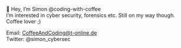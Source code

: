 👋 Hey, I’m Simon @coding-with-coffee  
I’m interested in cyber security, forensics etc. Still on my way though.  
Coffee lover ;)


Email: CoffeeAndCoding@t-online.de  
Twitter: @simon_cybersec

<!---
coding-with-coffee/coding-with-coffee is a ✨ special ✨ repository because its `README.md` (this file) appears on your GitHub profile.
You can click the Preview link to take a look at your changes.
--->
